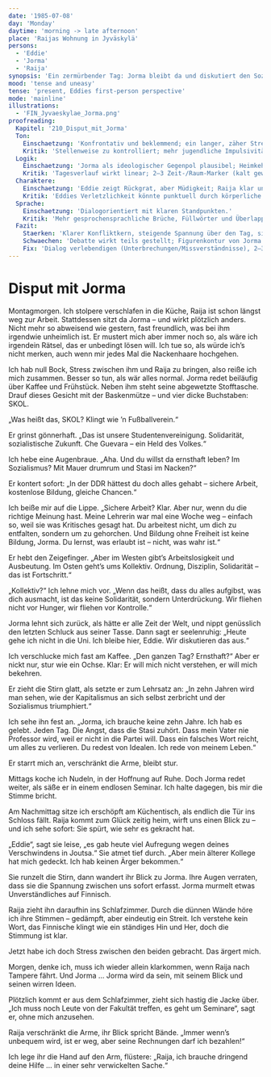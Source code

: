 ```yaml
---
date: '1985-07-08'
day: 'Monday'
daytime: 'morning -> late afternoon'
place: 'Raijas Wohnung in Jyväskylä'
persons:
  - 'Eddie'
  - 'Jorma'
  - 'Raija'
synopsis: 'Ein zermürbender Tag: Jorma bleibt da und diskutiert den Sozialismus gegen Eddies DDR-Erfahrung; abends streiten Raija und Jorma – danach bittet Eddie Raija um Hilfe.'
mood: 'tense and uneasy'
tense: 'present, Eddies first-person perspective'
mode: 'mainline'
illustrations:
  - 'FIN_Jyvaeskylae_Jorma.png'
proofreading:
  Kapitel: '210_Disput_mit_Jorma'
  Ton:
    Einschaetzung: 'Konfrontativ und beklemmend; ein langer, zäher Streittag mit kurzer Entlastung am Abend.'
    Kritik: 'Stellenweise zu kontrolliert; mehr jugendliche Impulsivität (Hader, Ausrutscher, sarkastische Einwürfe) würde die Unmittelbarkeit erhöhen.'
  Logik:
    Einschaetzung: 'Jorma als ideologischer Gegenpol plausibel; Heimkehr Raijas löst zweiten Konflikt aus.'
    Kritik: 'Tagesverlauf wirkt linear; 2–3 Zeit-/Raum-Marker (kalt gewordener Kaffee, Uhrtickern, Straßenlärm) könnten Dauer und Eskalationskurve fühlbarer machen.'
  Charaktere:
    Einschaetzung: 'Eddie zeigt Rückgrat, aber Müdigkeit; Raija klar und handlungsorientiert; Jorma als streitlustiger Aktivist.'
    Kritik: 'Eddies Verletzlichkeit könnte punktuell durch körperliche Reaktionen durchscheinen (trockener Mund, zittrige Hände); Jorma 1 Nuance geben (kurzes Eingeständnis, nervöses Detail), um ihn weniger schablonenhaft wirken zu lassen.'
  Sprache:
    Einschaetzung: 'Dialogorientiert mit klaren Standpunkten.'
    Kritik: 'Mehr gesprochensprachliche Brüche, Füllwörter und Überlappungen („äh“, „warte, nein…“) einbauen; längere Thesen in kürzere Stöße teilen.'
  Fazit:
    Staerken: 'Klarer Konfliktkern, steigende Spannung über den Tag, sinnvolle Brücke zur Bitte um Hilfe.'
    Schwaechen: 'Debatte wirkt teils gestellt; Figurenkontur von Jorma begrenzt.'
    Fix: 'Dialog verlebendigen (Unterbrechungen/Missverständnisse), 2–3 Zeit-/Sinnesmarker, kleine Verletzlichkeitsmomente für Eddie, eine Nuance für Jorma.'
---
```


# Disput mit Jorma

Montagmorgen. Ich stolpere verschlafen in die Küche, Raija ist schon längst weg
zur Arbeit. Stattdessen sitzt da Jorma – und wirkt plötzlich anders. Nicht mehr
so abweisend wie gestern, fast freundlich, was bei ihm irgendwie unheimlich ist.
Er mustert mich aber immer noch so, als wäre ich irgendein Rätsel, das er
unbedingt lösen will. Ich tue so, als würde ich’s nicht merken, auch wenn mir
jedes Mal die Nackenhaare hochgehen.

Ich hab null Bock, Stress zwischen ihm und Raija zu bringen, also reiße ich mich
zusammen. Besser so tun, als wär alles normal. Jorma redet beiläufig über Kaffee
und Frühstück. Neben ihm steht seine abgewetzte Stofftasche. Drauf dieses
Gesicht mit der Baskenmütze – und vier dicke Buchstaben: SKOL.

„Was heißt das, SKOL? Klingt wie ’n Fußballverein.“

Er grinst gönnerhaft. „Das ist unsere Studentenvereinigung. Solidarität,
sozialistische Zukunft. Che Guevara – ein Held des Volkes.“

Ich hebe eine Augenbraue. „Aha. Und du willst da ernsthaft leben? Im
Sozialismus? Mit Mauer drumrum und Stasi im Nacken?“

Er kontert sofort: „In der DDR hättest du doch alles gehabt – sichere Arbeit,
kostenlose Bildung, gleiche Chancen.“

Ich beiße mir auf die Lippe. „Sichere Arbeit? Klar. Aber nur, wenn du die
richtige Meinung hast. Meine Lehrerin war mal eine Woche weg – einfach so, weil
sie was Kritisches gesagt hat. Du arbeitest nicht, um dich zu entfalten, sondern
um zu gehorchen. Und Bildung ohne Freiheit ist keine Bildung, Jorma. Du lernst,
was erlaubt ist – nicht, was wahr ist.“

Er hebt den Zeigefinger. „Aber im Westen gibt’s Arbeitslosigkeit und Ausbeutung.
Im Osten geht’s ums Kollektiv. Ordnung, Disziplin, Solidarität – das ist
Fortschritt.“

„Kollektiv?“ Ich lehne mich vor. „Wenn das heißt, dass du alles aufgibst, was
dich ausmacht, ist das keine Solidarität, sondern Unterdrückung. Wir fliehen
nicht vor Hunger, wir fliehen vor Kontrolle.“

Jorma lehnt sich zurück, als hätte er alle Zeit der Welt, und nippt genüsslich
den letzten Schluck aus seiner Tasse. Dann sagt er seelenruhig: „Heute gehe ich
nicht in die Uni. Ich bleibe hier, Eddie. Wir diskutieren das aus.“

Ich verschlucke mich fast am Kaffee. „Den ganzen Tag? Ernsthaft?“ Aber er nickt
nur, stur wie ein Ochse. Klar: Er will mich nicht verstehen, er will mich
bekehren.

Er zieht die Stirn glatt, als setzte er zum Lehrsatz an: „In zehn Jahren wird
man sehen, wie der Kapitalismus an sich selbst zerbricht und der Sozialismus
triumphiert.“

Ich sehe ihn fest an. „Jorma, ich brauche keine zehn Jahre. Ich hab es gelebt.
Jeden Tag. Die Angst, dass die Stasi zuhört. Dass mein Vater nie Professor wird,
weil er nicht in die Partei will. Dass ein falsches Wort reicht, um alles zu
verlieren. Du redest von Idealen. Ich rede von meinem Leben.“

Er starrt mich an, verschränkt die Arme, bleibt stur.

Mittags koche ich Nudeln, in der Hoffnung auf Ruhe. Doch Jorma redet weiter, als
säße er in einem endlosen Seminar. Ich halte dagegen, bis mir die Stimme bricht.

Am Nachmittag sitze ich erschöpft am Küchentisch, als endlich die Tür ins
Schloss fällt. Raija kommt zum Glück zeitig heim, wirft uns einen Blick zu – und
ich sehe sofort: Sie spürt, wie sehr es gekracht hat.

„Eddie“, sagt sie leise, „es gab heute viel Aufregung wegen deines Verschwindens
in Joutsa.“ Sie atmet tief durch. „Aber mein älterer Kollege hat mich gedeckt.
Ich hab keinen Ärger bekommen.“

Sie runzelt die Stirn, dann wandert ihr Blick zu Jorma. Ihre Augen verraten,
dass sie die Spannung zwischen uns sofort erfasst. Jorma murmelt etwas
Unverständliches auf Finnisch.

Raija zieht ihn daraufhin ins Schlafzimmer. Durch die dünnen Wände höre ich ihre
Stimmen – gedämpft, aber eindeutig ein Streit. Ich verstehe kein Wort, das
Finnische klingt wie ein ständiges Hin und Her, doch die Stimmung ist klar.

Jetzt habe ich doch Stress zwischen den beiden gebracht. Das ärgert mich.

Morgen, denke ich, muss ich wieder allein klarkommen, wenn Raija nach Tampere
fährt. Und Jorma … Jorma wird da sein, mit seinem Blick und seinen wirren Ideen.

Plötzlich kommt er aus dem Schlafzimmer, zieht sich hastig die Jacke über. „Ich
muss noch Leute von der Fakultät treffen, es geht um Seminare“, sagt er, ohne
mich anzusehen.

Raija verschränkt die Arme, ihr Blick spricht Bände. „Immer wenn’s unbequem
wird, ist er weg, aber seine Rechnungen darf ich bezahlen!“

Ich lege ihr die Hand auf den Arm, flüstere: „Raija, ich brauche dringend deine
Hilfe … in einer sehr verwickelten Sache.“
